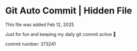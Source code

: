# Git Auto Commit | Hidden File

This file was added Feb 12, 2025

Just for fun and keeping my daily git commit active 🤪

commit number: 373241
